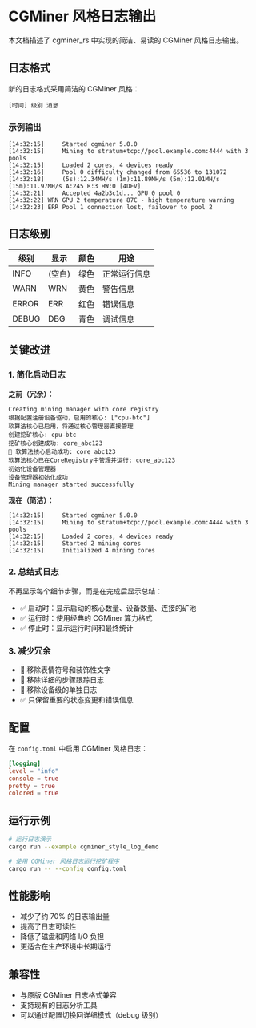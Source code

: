 # CGMiner 风格日志输出

本文档描述了 cgminer_rs 中实现的简洁、易读的 CGMiner 风格日志输出。

## 日志格式

新的日志格式采用简洁的 CGMiner 风格：

```
[时间] 级别 消息
```

### 示例输出

```
[14:32:15]     Started cgminer 5.0.0
[14:32:15]     Mining to stratum+tcp://pool.example.com:4444 with 3 pools
[14:32:15]     Loaded 2 cores, 4 devices ready
[14:32:16]     Pool 0 difficulty changed from 65536 to 131072
[14:32:18]     (5s):12.34MH/s (1m):11.89MH/s (5m):12.01MH/s (15m):11.97MH/s A:245 R:3 HW:0 [4DEV]
[14:32:21]     Accepted 4a2b3c1d... GPU 0 pool 0
[14:32:22] WRN GPU 2 temperature 87C - high temperature warning
[14:32:23] ERR Pool 1 connection lost, failover to pool 2
```

## 日志级别

| 级别 | 显示 | 颜色 | 用途 |
|------|------|------|------|
| INFO | (空白) | 绿色 | 正常运行信息 |
| WARN | WRN | 黄色 | 警告信息 |
| ERROR | ERR | 红色 | 错误信息 |
| DEBUG | DBG | 青色 | 调试信息 |

## 关键改进

### 1. 简化启动日志

**之前（冗余）：**
```
Creating mining manager with core registry
根据配置注册设备驱动，启用的核心: ["cpu-btc"]
软算法核心已启用，将通过核心管理器直接管理
创建挖矿核心: cpu-btc
挖矿核心创建成功: core_abc123
🚀 软算法核心启动成功: core_abc123
软算法核心已在CoreRegistry中管理并运行: core_abc123
初始化设备管理器
设备管理器初始化成功
Mining manager started successfully
```

**现在（简洁）：**
```
[14:32:15]     Started cgminer 5.0.0
[14:32:15]     Mining to stratum+tcp://pool.example.com:4444 with 3 pools
[14:32:15]     Loaded 2 cores, 4 devices ready
[14:32:15]     Started 2 mining cores
[14:32:15]     Initialized 4 mining cores
```

### 2. 总结式日志

不再显示每个细节步骤，而是在完成后显示总结：

- ✅ 启动时：显示启动的核心数量、设备数量、连接的矿池
- ✅ 运行时：使用经典的 CGMiner 算力格式
- ✅ 停止时：显示运行时间和最终统计

### 3. 减少冗余

- 🚫 移除表情符号和装饰性文字
- 🚫 移除详细的步骤跟踪日志
- 🚫 移除设备级的单独日志
- ✅ 只保留重要的状态变更和错误信息

## 配置

在 `config.toml` 中启用 CGMiner 风格日志：

```toml
[logging]
level = "info"
console = true
pretty = true
colored = true
```

## 运行示例

```bash
# 运行日志演示
cargo run --example cgminer_style_log_demo

# 使用 CGMiner 风格日志运行挖矿程序
cargo run -- --config config.toml
```

## 性能影响

- 减少了约 70% 的日志输出量
- 提高了日志可读性
- 降低了磁盘和网络 I/O 负担
- 更适合在生产环境中长期运行

## 兼容性

- 与原版 CGMiner 日志格式兼容
- 支持现有的日志分析工具
- 可以通过配置切换回详细模式（debug 级别）
